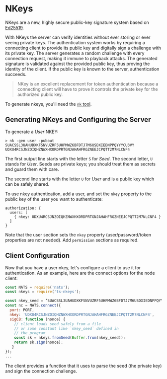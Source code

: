 # NKeys

NKeys are a new, highly secure public-key signature system based on [Ed25519](https://ed25519.cr.yp.to/).

With NKeys the server can verify identities without ever storing or ever seeing private keys. The authentication system works by requiring a connecting client to provide its public key and digitally sign a challenge with its private key. The server generates a random challenge with every connection request, making it immune to playback attacks. The generated signature is validated against the provided public key, thus proving the identity of the client. If the public key is known to the server, authentication succeeds.

> NKey is an excellent replacement for token authentication because a connecting client will have to prove it controls the private key for the authorized public key.

To generate nkeys, you'll need the [`nk` tool](../../../../nats-tools/nk.md).

## Generating NKeys and Configuring the Server

To generate a _User_ NKEY:

```text
> nk -gen user -pubout
SUACSSL3UAHUDXKFSNVUZRF5UHPMWZ6BFDTJ7M6USDXIEDNPPQYYYCU3VY
UDXU4RCSJNZOIQHZNWXHXORDPRTGNJAHAHFRGZNEEJCPQTT2M7NLCNF4
```

The first output line starts with the letter `S` for _Seed_. The second letter, `U` stands for _User_. Seeds are private keys; you should treat them as secrets and guard them with care.

The second line starts with the letter `U` for _User_ and is a public key which can be safely shared.

To use nkey authentication, add a user, and set the `nkey` property to the public key of the user you want to authenticate:

```text
authorization: {
  users: [
    { nkey: UDXU4RCSJNZOIQHZNWXHXORDPRTGNJAHAHFRGZNEEJCPQTT2M7NLCNF4 }
  ]
}
```

Note that the user section sets the `nkey` property \(user/password/token properties are not needed\). Add `permission` sections as required.

## Client Configuration

Now that you have a user nkey, let's configure a client to use it for authentication. As an example, here are the connect options for the node client:

```javascript
const NATS = require('nats');
const nkeys = require('ts-nkeys');

const nkey_seed = ‘SUACSSL3UAHUDXKFSNVUZRF5UHPMWZ6BFDTJ7M6USDXIEDNPPQYYYCU3VY’;
const nc = NATS.connect({
  port: PORT,
  nkey: 'UDXU4RCSJNZOIQHZNWXHXORDPRTGNJAHAHFRGZNEEJCPQTT2M7NLCNF4',
  sigCB: function (nonce) {
    // client loads seed safely from a file
    // or some constant like `nkey_seed` defined in
    // the program
    const sk = nkeys.fromSeed(Buffer.from(nkey_seed));
    return sk.sign(nonce);
   }
});
...
```

The client provides a function that it uses to parse the seed \(the private key\) and sign the connection challenge.

